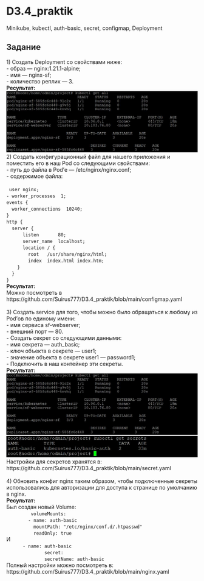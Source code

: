 # D3.4_praktik
Minikube, kubectl, auth-basic, secret, configmap, Deployment <br>
<h2>Задание</h2>
1) Создать Deployment со свойствами ниже: <br>
- образ — nginx:1.21.1-alpine; <br>
- имя — nginx-sf; <br>
- количество реплик — 3. <br>
<b> Ресультат: </b><br>
<img src="https://github.com/Suirus777/D3.4_praktik/blob/main/screens/kubctl%20get%20all.JPG"> 
2) Создать конфигурационный файл для нашего приложения и поместить его в наш Pod со следующими свойствами: <br>
- путь до файла в Pod’е — /etc/nginx/nginx.conf; <br>
- содержимое файла: <br><br>
<code> user nginx;
- worker_processes  1;
events {
  worker_connections  10240;
}
http {
  server {
      listen       80;
      server_name  localhost;
      location / {
        root   /usr/share/nginx/html;
        index  index.html index.htm;
    }
  }
} </code> <br>
<b> Ресультат: </b><br>
Можно посмотреть в https://github.com/Suirus777/D3.4_praktik/blob/main/configmap.yaml  <br><br>
3) Создать service для того, чтобы можно было обращаться к любому из Pod’ов по единому имени: <br>
- имя сервиса sf-webserver;<br>
- внешний порт — 80.<br>
- Создать секрет со следующими данными:<br>
- имя секрета — auth_basic;<br>
- ключ объекта в секрете — user1;<br>
- значение объекта в секрете user1 — password1;<br>
- Подключить в наш контейнер эти секреты.<br>
<b> Ресультат: </b><br>
<img src="https://github.com/Suirus777/D3.4_praktik/blob/main/screens/kubctl%20get%20all.JPG">
<img src="https://github.com/Suirus777/D3.4_praktik/blob/main/screens/kubctl%20get%20secrets.JPG">
Настройки для секретов хранятся в: https://github.com/Suirus777/D3.4_praktik/blob/main/secret.yaml <br> <br> 
4) Обновить конфиг nginx таким образом, чтобы подключенные секреты использовались для авторизации для доступа к странице по умолчанию в nginx. <br>  
<b> Ресультат: </b><br>
Был создан новый Volume: <br>
<code>         volumeMounts:
        - name: auth-basic
          mountPath: "/etc/nginx/conf.d/.htpasswd"
          readOnly: true </code> <br>
И <br>
<code>      - name: auth-basic
              secret:
              secretName: auth-basic  </code> <br>
Полный настройки можно посмотреть в: https://github.com/Suirus777/D3.4_praktik/blob/main/nginx.yaml <br>
